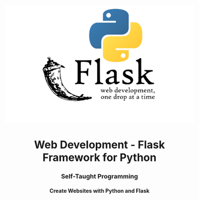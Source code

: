 <h1 align="center">
<br>
  <img src="img/Flask_Python.png" width="600">
  <br>
    <br>
  Web Development - Flask Framework for Python
  <br>
</h1>

<h3 align="center">Self-Taught Programming</h3>

<h4 align="center">Create Websites with Python and Flask</h4>
